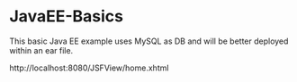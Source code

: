 # JavaEE-Basics

This basic Java EE example uses MySQL as DB and will be better deployed within an ear file.

http://localhost:8080/JSFView/home.xhtml
